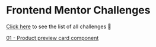 <h1>Frontend Mentor Challenges </h1>

[Click here](https://ambrosio99.github.io/Frontend-mentor/) to see the list of all challenges  🙌

[01 - Product preview card component](https://ambrosio99.github.io/Frontend-mentor/01-product-preview-card-component/index.html)